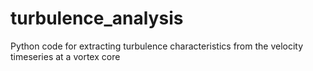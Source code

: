 # turbulence_analysis
Python code for extracting turbulence characteristics from the velocity timeseries at a vortex core

